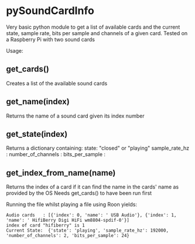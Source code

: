 # pySoundCardInfo
Very basic python module to get a list of available cards and the current state, sample rate, bits per sample and channels of a given card.
Tested on a Raspberry Pi with two sound cards

Usage:

## get_cards()
Creates a list of the available sound cards

## get_name(index)
Returns the name of a sound card given its index number

## get_state(index)
Returns a dictionary containing:
state:  "closed" or "playing"
sample_rate_hz :
number_of_channels :
bits_per_sample :

## get_index_from_name(name)
Returns the index of a card if it can find the name in the cards' name as provided by the OS
Needs get_cards() to have been run first


Running the file whilst playing a file using Roon yields:

```
Audio cards   : [{'index': 0, 'name': ' USB Audio'}, {'index': 1, 'name': ' HifiBerry Digi HiFi wm8804-spdif-0'}]
index of card "hifiberry" is 1
Current State:  {'state': 'playing', 'sample_rate_hz': 192000, 'number_of_channels': 2, 'bits_per_sample': 24}
```
